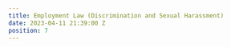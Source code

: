 ```yaml
---
title: Employment Law (Discrimination and Sexual Harassment)
date: 2023-04-11 21:39:00 Z
position: 7
---
```


